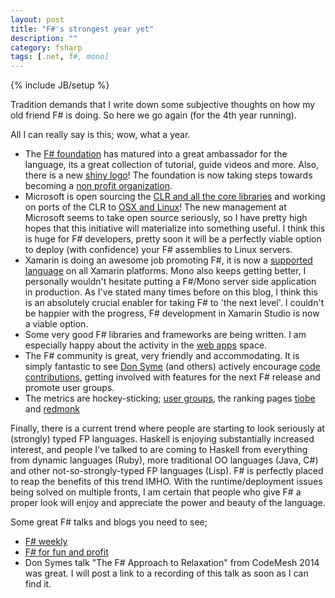 ```yaml
---
layout: post
title: "F#'s strongest year yet"
description: ""
category: fsharp
tags: [.net, f#, mono]
---
```

{% include JB/setup %}

Tradition demands that I write down some subjective thoughts on how my old friend F# is doing. So here we go again (for the 4th year running).

All I can really say is this; wow, what a year.

<!--more-->

* The [F# foundation](http://fsharp.org) has matured into a great ambassador for the language, its a great collection of tutorial, guide videos and more. Also, there is a new [shiny logo](https://twitter.com/ReedCopsey/status/517471434759630850)! The foundation is now taking steps towards becoming a [non profit organization](http://www.gofundme.com/fsharp).
* Microsoft is open sourcing the [CLR and all the core libraries](http://news.microsoft.com/2014/11/12/microsoft-takes-net-open-source-and-cross-platform-adds-new-development-capabilities-with-visual-studio-2015-net-2015-and-visual-studio-online/) and working on ports of the CLR to [OSX and Linux](http://www.theregister.co.uk/2014/11/12/microsoft_to_open_source_dot_net/)! The new management at Microsoft seems to take open source seriously, so I have pretty high hopes that this initiative will materialize into something useful. I think this is huge for F# developers, pretty soon it will be a perfectly viable option to deploy (with confidence) your F# assemblies to Linux servers.
* Xamarin is doing an awesome job promoting F#, it is now a [supported language](http://developer.xamarin.com/guides/cross-platform/fsharp/fsharp_support_overview/) on all Xamarin platforms. Mono also keeps getting better, I personally wouldn't hesitate putting a F#/Mono server side application in production. As I've stated many times before on this blog, I think this is an absolutely crucial enabler for taking F# to 'the next level'. I couldn't be happier with the progress, F# development in Xamarin Studio is now a viable option.
* Some very good F# libraries and frameworks are being written. I am especially happy about the activity in the [web apps](http://fsharp.org/guides/web/) space.
* The F# community is great, very friendly and accommodating. It is simply fantastic to see [Don Syme](https://twitter.com/dsyme) (and others) actively encourage [code contributions](http://visualfsharp.codeplex.com), getting involved with features for the next F# release and promote user groups.
* The metrics are hockey-sticking; [user groups](http://c4fsharp.net/groups.html), the ranking pages [tiobe](http://www.tiobe.com/index.php/content/paperinfo/tpci/index.html) and [redmonk](http://redmonk.com/sogrady/2014/06/13/language-rankings-6-14/)

Finally, there is a current trend where people are starting to look seriously at (strongly) typed FP languages. Haskell is enjoying substantially increased interest, and people I've talked to are coming to Haskell from everything from dynamic languages (Ruby), more traditional OO languages (Java, C#) and other not-so-strongly-typed FP languages (Lisp). F# is perfectly placed to reap the benefits of this trend IMHO. With the runtime/deployment issues being solved on multiple fronts, I am certain that people who give F# a proper look will enjoy and appreciate the power and beauty of the language.

Some great F# talks and blogs you need to see;

* [F# weekly](http://sergeytihon.wordpress.com/category/f-weekly/)
* [F# for fun and profit](http://fsharpforfunandprofit.com/site-contents/)
* Don Symes talk "The F# Approach to Relaxation" from CodeMesh 2014 was great. I will post a link to a recording of this talk as soon as I can find it.
